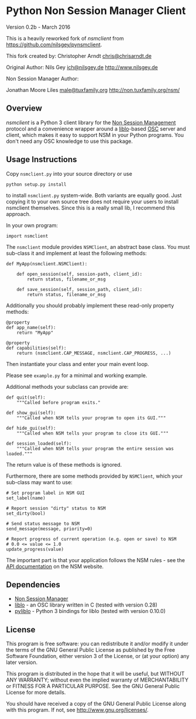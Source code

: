 Python Non Session Manager Client
=================================

Version 0.2b - March 2016

This is a heavily reworked fork of *nsmclient* from
https://github.com/nilsgey/pynsmclient.

This fork created by: Christopher Arndt <chris@chrisarndt.de>

Original Author: Nils Gey ich@nilsgey.de http://www.nilsgey.de

Non Session Manager Author:

Jonathan Moore Liles  <male@tuxfamily.org> http://non.tuxfamily.org/nsm/


Overview
--------

*nsmclient* is a Python 3 client library for the [Non Session Management]
protocol and a convenience wrapper around a [liblo]-based [OSC] server and
client, which makes it easy to support NSM in your Python programs. You don't
need any OSC knowledge to use this package.


Usage Instructions
------------------

Copy `nsmclient.py` into your source directory or use

    python setup.py install

to install `nsmclient.py` system-wide. Both variants are equally good. Just
copying it to your own source tree does not require your users to install
nsmclient themselves. Since this is a really small lib, I recommend this
approach.

In your own program:

    import nsmclient

The `nsmclient` module provides `NSMClient`, an abstract base class. You must
sub-class it and implement at least the following methods:

    def MyApp(nsmclient.NSMClient):

        def open_session(self, session-path, client_id):
            return status, filename_or_msg

        def save_session(self, session_path, client_id):
            return status, filename_or_msg

Additionally you should probably implement these read-only property methods:

    @property
    def app_name(self):
        return "MyApp"

    @property
    def capabilities(self):
        return (nsmclient.CAP_MESSAGE, nsmclient.CAP_PROGRESS, ...)

Then instantiate your class and enter your main event loop.

Please see `example.py` for a minimal and working example.

Additional methods your subclass can provide are:

    def quit(self):
        """Called before program exits."

    def show_gui(self):
        """Called when NSM tells your program to open its GUI."""

    def hide_gui(self):
        """Called when NSM tells your program to close its GUI."""

    def session_loaded(self):
        """Called when NSM tells your program the entire session was loaded."""

The return value is of these methods is ignored.

Furthermore, there are some methods provided by `NSMClient`, which your
sub-class may want to use:

    # Set program label in NSM GUI
    set_label(name)

    # Report session "dirty" status to NSM
    set_dirty(bool)

    # Send status message to NSM
    send_message(message, priority=0)

    # Report progress of current operation (e.g. open or save) to NSM
    # 0.0 <= value <= 1.0
    update_progress(value)

The important part is that your application follows the NSM rules - see the
[API documentation] on the NSM website.


Dependencies
------------

* [Non Session Manager]
* [liblo] - an OSC library written in C
  (tested with version 0.28)
* [pyliblo] - Python 3 bindings for liblo
  (tested with version 0.10.0)


License
-------

This program is free software: you can redistribute it and/or modify
it under the terms of the GNU General Public License as published by
the Free Software Foundation, either version 3 of the License, or
(at your option) any later version.

This program is distributed in the hope that it will be useful,
but WITHOUT ANY WARRANTY; without even the implied warranty of
MERCHANTABILITY or FITNESS FOR A PARTICULAR PURPOSE.  See the
GNU General Public License for more details.

You should have received a copy of the GNU General Public License
along with this program.  If not, see <http://www.gnu.org/licenses/>.


[Non Session Manager]: http://non.tuxfamily.org/nsm/
[Non Session Management]: http://non.tuxfamily.org/wiki/Non%20Session%20Manager
[API documentation]: http://non.tuxfamily.org/nsm/API.html
[OSC]: http://opensoundcontrol.org/
[liblo]: http://liblo.sourceforge.net/
[pyliblo]: http://das.nasophon.de/pyliblo/
